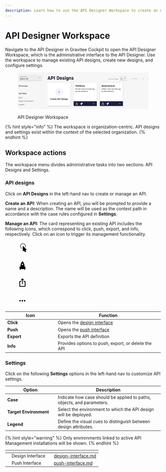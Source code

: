 ```yaml
---
description: Learn how to use the API Designer Workspace to create an API
---
```


# API Designer Workspace

Navigate to the API Designer in Gravitee Cockpit to open the API Designer Workspace, which is the administrative interface to the API Designer. Use the workspace to manage existing API designs, create new designs, and configure settings.

<figure><img src="../../.gitbook/assets/apid_workspace.png" alt=""><figcaption><p>API Designer Workspace</p></figcaption></figure>

{% hint style="info" %}
The workspace is organization-centric. API designs and settings exist within the context of the selected organization.
{% endhint %}

## Workspace actions

The workspace menu divides administrative tasks into two sections: API Designs and Settings.

### **API designs**

Click on **API Designs** in the left-hand nav to create or manage an API.

**Create an API:** When creating an API, you will be prompted to provide a name and a description. The name will be used as the context path in accordance with the case rules configured in **Settings**.

**Manage an API:** The card representing an existing API includes the following icons, which correspond to click, push, export, and info, respectively. Click on an icon to trigger its management functionality.

<div align="left" data-full-width="false">

<figure><img src="../../.gitbook/assets/apid-click.png" alt="" width="38"><figcaption></figcaption></figure>

 

<figure><img src="../../.gitbook/assets/apid-push.png" alt="" width="32"><figcaption></figcaption></figure>

 

<figure><img src="../../.gitbook/assets/apid-export.png" alt="" width="31"><figcaption></figcaption></figure>

 

<figure><img src="../../.gitbook/assets/apid-options.png" alt="" width="32"><figcaption></figcaption></figure>

</div>

<table data-header-hidden><thead><tr><th width="149.5">Icon</th><th>Function</th></tr></thead><tbody><tr><td><strong>Click</strong></td><td>Opens the <a href="design-interface.md">design interface</a></td></tr><tr><td><strong>Push</strong></td><td>Opens the <a href="push-interface.md">push interface</a></td></tr><tr><td><strong>Export</strong></td><td>Exports the API definition</td></tr><tr><td><strong>Info</strong></td><td>Provides options to push, export, or delete the API</td></tr></tbody></table>

### **Settings**

Click on the following **Settings** options in the left-hand nav to customize API settings.

<table data-header-hidden><thead><tr><th width="149.5">Option</th><th>Description</th></tr></thead><tbody><tr><td><strong>Case</strong></td><td>Indicate how case should be applied to paths, objects, and parameters.</td></tr><tr><td><strong>Target Environment</strong></td><td>Select the environment to which the API design will be deployed.</td></tr><tr><td><strong>Legend</strong></td><td>Define the visual cues to distinguish between design attributes.</td></tr></tbody></table>

{% hint style="warning" %}
Only environments linked to active API Management installations will be shown.
{% endhint %}

<table data-card-size="large" data-view="cards"><thead><tr><th></th><th></th><th></th><th data-hidden data-card-target data-type="content-ref"></th></tr></thead><tbody><tr><td></td><td>Design Interface</td><td></td><td><a href="design-interface.md">design-interface.md</a></td></tr><tr><td></td><td>Push Interface</td><td></td><td><a href="push-interface.md">push-interface.md</a></td></tr></tbody></table>
